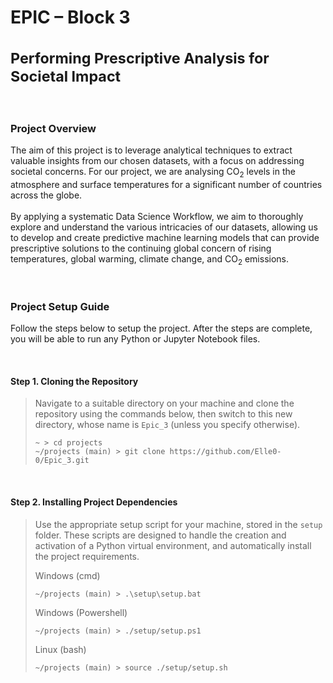 # EPIC – Block 3 <br /><br /><sup>Performing Prescriptive Analysis for Societal Impact</sup>

<br />

### Project Overview
The aim of this project is to leverage analytical techniques to extract valuable insights from our chosen datasets, 
with a focus on addressing societal concerns. For our project, we are analysing CO<sub>2</sub> levels in the atmosphere and surface
temperatures for a significant number of countries across the globe.<br /><br />
By applying a systematic Data Science Workflow, we aim to thoroughly explore and understand the various intricacies of our
datasets, allowing us to develop and create predictive machine learning models that can provide prescriptive solutions to 
the continuing global concern of rising temperatures, global warming, climate change, and CO<sub>2</sub> emissions.

<br />

### Project Setup Guide

Follow the steps below to setup the project. After the steps are complete, you will be able to
run any Python or Jupyter Notebook files.

<br />

#### Step 1. Cloning the Repository
>  Navigate to a suitable directory on your machine and clone the repository using the commands below,
>  then switch to this new directory, whose name is ``Epic_3`` (unless you specify otherwise).
>  ```
>  ~ > cd projects
>  ~/projects (main) > git clone https://github.com/Elle0-0/Epic_3.git
>  ```

<br />

#### Step 2. Installing Project Dependencies
>  Use the appropriate setup script for your machine, stored in the ``setup`` folder. 
>  These scripts are designed to handle the creation and activation of a Python virtual environment,
>  and automatically install the project requirements.
>
>  Windows (cmd)
>  ```
>  ~/projects (main) > .\setup\setup.bat
>  ```
>  Windows (Powershell)
>  ```
>  ~/projects (main) > ./setup/setup.ps1
>  ```
>  Linux (bash)
>  ```
>  ~/projects (main) > source ./setup/setup.sh
>  ```
